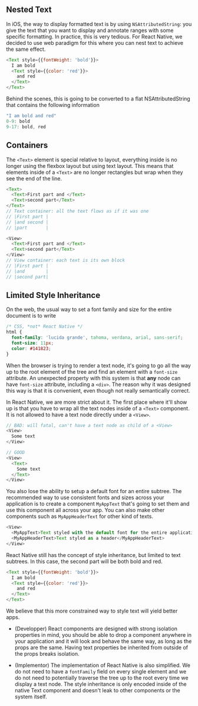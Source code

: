 

## Nested Text

In iOS, the way to display formatted text is by using `NSAttributedString`: you give the text that you want to display and annotate ranges with some specific formatting. In practice, this is very tedious. For React Native, we decided to use web paradigm for this where you can nest text to achieve the same effect.

```javascript
<Text style={{fontWeight: 'bold'}}>
  I am bold
  <Text style={{color: 'red'}}>
    and red
  </Text>
</Text>
```

Behind the scenes, this is going to be converted to a flat NSAttributedString that contains the following information

```javascript
"I am bold and red"
0-9: bold
9-17: bold, red
```

## Containers

The `<Text>` element is special relative to layout, everything inside is no longer using the flexbox layout but using text layout. This means that elements inside of a `<Text>` are no longer rectangles but wrap when they see the end of the line. 

```javascript
<Text>
  <Text>First part and </Text>
  <Text>second part</Text>
</Text>
// Text container: all the text flows as if it was one
// |First part |
// |and second |
// |part       |

<View>
  <Text>First part and </Text>
  <Text>second part</Text>
</View>
// View container: each text is its own block
// |First part |
// |and        |
// |second part|
```

## Limited Style Inheritance

On the web, the usual way to set a font family and size for the entire document is to write

```css
/* CSS, *not* React Native */
html {
  font-family: 'lucida grande', tahoma, verdana, arial, sans-serif;
  font-size: 11px;
  color: #141823;
}
```

When the browser is trying to render a text node, it's going to go all the way up to the root element of the tree and find an element with a `font-size` attribute. An unexpected property with this system is that **any** node can have `font-size` attribute, including a `<div>`. The reason why it was designed this way is that it is convenient, even though not really semantically correct.

In React Native, we are more strict about it. The first place where it'll show up is that you have to wrap all the text nodes inside of a `<Text>` component. It is not allowed to have a text node directly under a `<View>`.

```javascript
// BAD: will fatal, can't have a text node as child of a <View>
<View>
  Some text
</View>

// GOOD
<View>
  <Text>
    Some text
  </Text>
</View>
```

You also lose the ability to setup a default font for an entire subtree. The recommended way to use consistent fonts and sizes across your application is to create a component `MyAppText` that's going to set them and use this component all across your app. You can also make other components such as `MyAppHeaderText` for other kind of texts.

```javascript
<View>
  <MyAppText>Text styled with the default font for the entire application</MyAppText>
  <MyAppHeaderText>Text styled as a header</MyAppHeaderText>
</View>
```

React Native still has the concept of style inheritance, but limited to text subtrees. In this case, the second part will be both bold and red.

```javascript
<Text style={{fontWeight: 'bold'}}>
  I am bold
  <Text style={{color: 'red'}}>
    and red
  </Text>
</Text>
```

We believe that this more constrained way to style text will yield better apps.

- (Developper) React components are designed with strong isolation properties in mind, you should be able to drop a component anywhere in your application and it will look and behave the same way, as long as the props are the same. Having text properties be inherited from outside of the props breaks isolation.

- (Implementor) The implementation of React Native is also simplified. We do not need to have a `fontFamily` field on every single element and we do not need to potentially traverse the tree up to the root every time we display a text node. The style inheritance is only encoded inside of the native Text component and doesn't leak to other components or the system itself.
